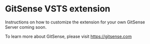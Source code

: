 # GitSense VSTS extension

Instructions on how to customize the extension for your own GitSense Server coming soon.

To learn more about GitSense, please visit https://gitsense.com
